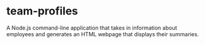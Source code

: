 # team-profiles
A Node.js command-line application that takes in information about employees and generates an HTML webpage that displays their summaries.

